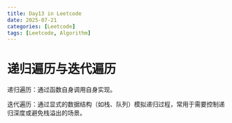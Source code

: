 ```yaml
---
title: Day13 in Leetcode
date: 2025-07-21
categories: [Leetcode]
tags: [Leetcode, Algorithm]
---
```


# 递归遍历与迭代遍历

递归遍历：通过函数自身调用自身实现。

迭代遍历：通过显式的数据结构（如栈、队列）模拟递归过程，常用于需要控制递归深度或避免栈溢出的场景。 